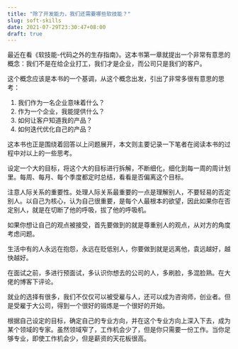 ```yaml
---
title: "除了开发能力，我们还需要哪些软技能？"
slug: soft-skills
date: 2021-07-29T23:30:47+08:00
draft: true
---
```


最近在看《软技能-代码之外的生存指南》。这本书第一章就提出一个非常有意思的概念：我们不是在给企业打工，我们才是企业，而公司只是我们的客户。

这个概念应该是本书的一个基调，从这个概念出发，引出了非常多很有意思的思考：

1. 我们作为一名企业意味着什么？
2. 作为一个企业，我能提供什么？
3. 如何让客户知道我的产品？
4. 如何迭代优化自己的产品？

这本书也正是围绕着回答以上问题展开，本文则主要记录一下笔者在阅读本书的过程中对以上的一些思考。

设定一个大的目标，将这个大的目标进行拆解，不断细化，细化到每一周的周计划里。每周、每月、每个季度都定时总结，看看是否偏离这个目标。

注意人际关系的重要性。处理人际关系最重要的一点是理解别人，不要轻易的否定别人。以自己为核心，认为自己很重要，是每个人最根本的欲望，因此如果你在否定别人，就是在切断了他的呼吸，拔了他的呼吸机。

如果你想让自己的观点被接受，首先要做到的就是尊重别人的观点，从对方的角度考虑问题。

生活中有的人永远在抱怨，永远在贬低别人，你要做到就是远离他，袁远越好，越快越好。

在面试之前，多进行预面试，多认识你想去的公司的人，多刷脸，多混脸熟。在大佬的博客下评论。

就业的选择有很多，我们不仅仅可以被受雇与人，还可以成为咨询师，创业者。但是受雇于大公司，得到一个很好的锻炼是一个很好的开始。

根据自己设定的目标，确定自己的专业方向，并在这个专业方向上深入下去，成为某个领域的专家。虽然领域窄了，工作机会少了，但是你只需要一份工作。当你足够专业，即使工作机会少，但是薪资的天花板很高。
